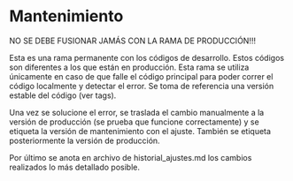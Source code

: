 # Mantenimiento
NO SE DEBE FUSIONAR JAMÁS CON LA RAMA DE PRODUCCIÓN!!!

Esta es una rama permanente con los códigos de desarrollo. Estos códigos son diferentes a los que están en producción.
Esta rama se utiliza únicamente en caso de que falle el código principal para poder correr el código localmente y detectar el error. Se toma de referencia una versión estable del código (ver tags).

Una vez se solucione el error, se traslada el cambio manualmente a la versión de producción (se prueba que funcione correctamente) y se etiqueta la versión de mantenimiento con el ajuste. También se etiqueta posteriormente la versión de producción.

Por último se anota en archivo de historial_ajustes.md los cambios realizados lo más detallado posible.

